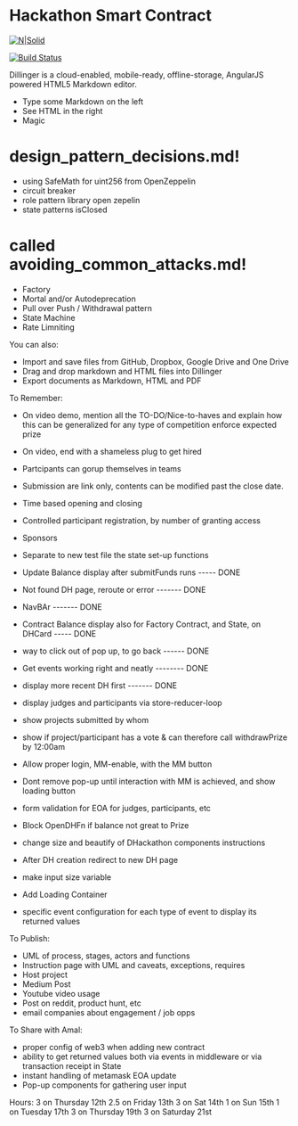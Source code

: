 # Hackathon Smart Contract

[![N|Solid](https://cldup.com/dTxpPi9lDf.thumb.png)](https://nodesource.com/products/nsolid)

[![Build Status](https://travis-ci.org/joemccann/dillinger.svg?branch=master)](https://travis-ci.org/joemccann/dillinger)

Dillinger is a cloud-enabled, mobile-ready, offline-storage, AngularJS powered HTML5 Markdown editor.

  - Type some Markdown on the left
  - See HTML in the right
  - Magic



# design_pattern_decisions.md!

  - using SafeMath for uint256 from OpenZeppelin
  - circuit breaker
  - role pattern library open zepelin
  - state patterns isClosed


# called avoiding_common_attacks.md!

  - Factory
  - Mortal and/or Autodeprecation
  - Pull over Push / Withdrawal pattern
  - State Machine
  - Rate Limniting




You can also:
  - Import and save files from GitHub, Dropbox, Google Drive and One Drive
  - Drag and drop markdown and HTML files into Dillinger
  - Export documents as Markdown, HTML and PDF

To Remember:
  - On video demo, mention all the TO-DO/Nice-to-haves and explain how this can be generalized for any type of competition
      enforce expected prize
  - On video, end with a shameless plug to get hired
  - Partcipants can gorup themselves in teams
  - Submission are link only, contents can be modified past the close date.
  - Time based opening and closing
  - Controlled participant registration, by number of granting access
  - Sponsors
  - Separate to new test file the state set-up functions


  - Update Balance display after submitFunds runs    ----- DONE
  - Not found DH page, reroute or error    ------- DONE
  - NavBAr  ------- DONE
  - Contract Balance display also for Factory Contract, and State, on DHCard  ----- DONE
  - way to click out of pop up, to go back  ------ DONE
  - Get events working right and neatly   -------- DONE
  - display more recent DH first  ------- DONE

  - display judges and participants via store-reducer-loop
  - show projects submitted by whom
  - show if project/participant has a vote & can therefore call withdrawPrize
    by 12:00am
  
  - Allow proper login, MM-enable, with the MM button
  - Dont remove pop-up until interaction with MM is achieved, and show loading button
  - form validation for EOA for judges, participants, etc
  - Block OpenDHFn if balance not great to Prize   
  - change size and beautify of DHackathon components instructions
  
  - After DH creation redirect to new DH page 
  - make input size variable
  - Add Loading Container
  - specific event configuration for each type of event to display its returned values

To Publish:
  - UML of process, stages, actors and functions
  - Instruction page with UML and caveats, exceptions, requires
  - Host project
  - Medium Post
  - Youtube video usage
  - Post on reddit, product hunt, etc
  - email companies about engagement / job opps

To Share with Amal:
  - proper config of web3 when adding new contract
  - ability to get returned values both via events in middleware or via transaction receipt in State
  - instant handling of metamask EOA update
  - Pop-up components for gathering user input



Hours:
3 on Thursday 12th
2.5 on Friday 13th
3 on Sat 14th
1 on Sun 15th
1 on Tuesday 17th
3 on Thursday 19th
3 on Saturday 21st